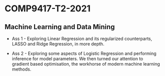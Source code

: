 # COMP9417-T2-2021
## Machine Learning and Data Mining 

 * Ass 1 - Exploring Linear Regression and its regularized counterparts, LASSO and Ridge Regression, in more depth.
 
 * Ass 2 - Exploring some aspects of Logistic Regression and performing inference for model parameters. We then turned our attention to gradient based optimisation, the workhorse of modern machine learning methods.
